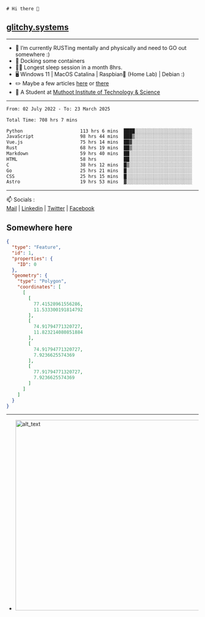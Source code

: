 ```
# Hi there 👋
```
## [glitchy.systems](https://glitchy.systems)
---

- 🌱 I’m currently RUSTing mentally and physically and need to GO out somewhere :)
- 🐋 Docking some containers
- 😶‍🌫️ Longest sleep session in a month 8hrs.
- 🖥️ Windows 11 | MacOS Catalina | Raspbian🥧 (Home Lab) | Debian :)
- ✏️ Maybe a few articles [here](https://medium.com/@advaithnarayanan8) or [there](https://medium.com/@advaithnarayanan8)
- 📑 A Student at [Muthoot Institute of Technology & Science](https://mgmits.ac.in/)



---

<!--START_SECTION:waka-->

```txt
From: 02 July 2022 - To: 23 March 2025

Total Time: 708 hrs 7 mins

Python                     113 hrs 6 mins  ████░░░░░░░░░░░░░░░░░░░░░   15.97 %
JavaScript                 98 hrs 44 mins  ███▒░░░░░░░░░░░░░░░░░░░░░   13.94 %
Vue.js                     75 hrs 14 mins  ██▓░░░░░░░░░░░░░░░░░░░░░░   10.63 %
Rust                       68 hrs 19 mins  ██▒░░░░░░░░░░░░░░░░░░░░░░   09.65 %
Markdown                   59 hrs 40 mins  ██░░░░░░░░░░░░░░░░░░░░░░░   08.43 %
HTML                       58 hrs          ██░░░░░░░░░░░░░░░░░░░░░░░   08.19 %
C                          38 hrs 12 mins  █▒░░░░░░░░░░░░░░░░░░░░░░░   05.40 %
Go                         25 hrs 21 mins  █░░░░░░░░░░░░░░░░░░░░░░░░   03.58 %
CSS                        25 hrs 15 mins  █░░░░░░░░░░░░░░░░░░░░░░░░   03.57 %
Astro                      19 hrs 53 mins  ▓░░░░░░░░░░░░░░░░░░░░░░░░   02.81 %
```

<!--END_SECTION:waka-->

---

📫 Socials :<br>
[Mail](mailto:advaith@glitchy.systems) | [Linkedin](https://www.linkedin.com/in/advaith-narayanan-a72152214/) | [Twitter](https://twitter.com/advaithnarayan) | [Facebook](https://screenmessage.com/qinq)

## Somewhere here

```geojson
{
  "type": "Feature",
  "id": 1,
  "properties": {
    "ID": 0
  },
  "geometry": {
    "type": "Polygon",
    "coordinates": [
      [
        [
          77.41528961556286,
          11.533300191814792
        ],
        [
          74.91794771320727,
          11.823214080851884
        ],
        [
          74.91794771320727,
          7.9236625574369
        ],
        [
          77.91794771320727,
          7.9236625574369
        ]
      ]
    ]
  }
}
```


--- 
- [<img alt="alt_text" width="500px" src="https://valid.x86.fr/cache/banner/xv24bv-6.png" />](https://valid.x86.fr/xv24bv)


